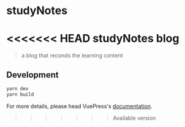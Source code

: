 # studyNotes
<<<<<<< HEAD
studyNotes blog
=======

> a blog that reconds the learning content

## Development

```bash
yarn dev
yarn build
```

For more details, please head VuePress's [documentation](https://v1.vuepress.vuejs.org/).
>>>>>>> Available version
